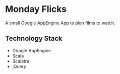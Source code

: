 Monday Flicks
=============

A small Google AppEngine App to plan films to watch.

Technology Stack
----------------
* Google AppEngine
* Scala
* Scalatra
* jQuery
